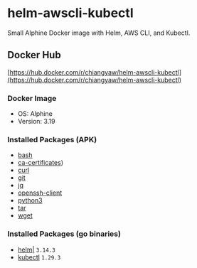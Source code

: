 # helm-awscli-kubectl

Small Alphine Docker image with Helm, AWS CLI, and Kubectl. 

## Docker Hub
[https://hub.docker.com/r/chiangyaw/helm-awscli-kubectl](https://hub.docker.com/r/chiangyaw/helm-awscli-kubectl)

### Docker Image
* OS: Alphine
* Version: 3.19

### Installed Packages (APK)
* [bash](https://pkgs.alpinelinux.org/package/v3.19/main/x86_64/bash)
* [ca-certificates](https://pkgs.alpinelinux.org/package/v3.19/main/x86_64/ca-certificates))
* [curl](https://pkgs.alpinelinux.org/package/v3.19/main/x86_64/curl)
* [git](https://pkgs.alpinelinux.org/package/v3.19/community/x86_64/git)
* [jq](https://pkgs.alpinelinux.org/package/v3.19/community/x86_64/jq)
* [openssh-client](https://pkgs.alpinelinux.org/package/v3.19/community/x86_64/openssh-client)
* [python3](https://pkgs.alpinelinux.org/package/v3.19/community/x86_64/python3)
* [tar](https://pkgs.alpinelinux.org/package/v3.19/community/x86_64/tar)
* [wget](https://pkgs.alpinelinux.org/package/v3.19/community/x86_64/wget)


### Installed Packages (go binaries)
* [helm|](https://helm.sh/) `3.14.3`
* [kubectl](https://kubernetes.io/docs/reference/kubectl/kubectl/) `1.29.3`